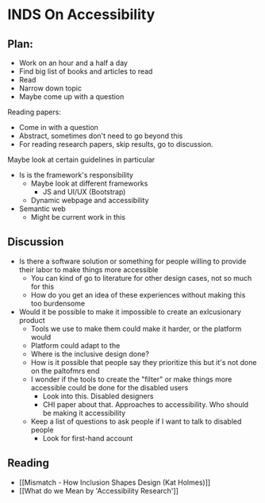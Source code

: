 # INDS On Accessibility

## Plan:
- Work on an hour and a half a day
- Find big list of books and articles to read 
- Read
- Narrow down topic
- Maybe come up with a question

Reading papers:
- Come in with a question
- Abstract, sometimes don't need to go beyond this
- For reading research papers, skip results, go to discussion. 

Maybe look at certain guidelines in particular
- Is is the framework's responsibility 
	- Maybe look at different frameworks
		- JS and UI/UX (Bootstrap)
	- Dynamic webpage and accessibility
- Semantic web
	- Might be current work in this

## Discussion
- Is there a software solution or something for people willing to provide their labor to make things more accessible 
	- You can kind of go to literature for other design cases, not so much for this
	- How do you get an idea of these experiences without making this too burdensome
- Would it be possible to make it impossible to create an exlcusionary product 
	- Tools we use to make them could make it harder, or the platform would 
	- Platform could adapt to the 
	- Where is the inclusive design done? 
	- How is it possible that people say they prioritize this but it's not done on the paltofmrs end
	- I wonder if the tools to create the "filter" or make things more accessible could be done for the disabled users 
		- Look into this. Disabled designers
		- CHI paper about that. Approaches to accessibility. Who should be making it accessibility   
	- Keep a list of questions to ask people if I want to talk to disabled people 
		- Look for first-hand account

## Reading
- [[Mismatch - How Inclusion Shapes Design (Kat Holmes)]]
- [[What do we Mean by 'Accessibility Research']]

